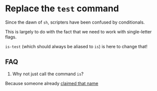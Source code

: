 # Replace the `test` command  

Since the dawn of `sh`, scripters have been confused by conditionals. 

This is largely to do with the fact that we need to work with single-letter flags. 

`is-test` (which should always be aliased to `is`) is here to change that!

## FAQ

1. Why not just call the command `is`?

Because someone already [claimed that name](https://crates.io/crates/is) 

